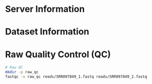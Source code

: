 # Server Information

# Dataset Information

# Raw Quality Control (QC)

```bash
# Raw QC
mkdir -p raw_qc
fastqc -o raw_qc reads/SRR097849_1.fastq reads/SRR097849_2.fastq
```
